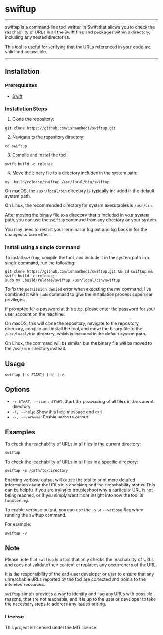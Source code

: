 # swiftup
***
swiftup is a command-line tool written in Swift that allows you to check the reachability of URLs in all the Swift files and packages within a directory, including any nested directories. 

This tool is useful for verifying that the URLs referenced in your code are valid and accessible.
***


## Installation

### Prerequisites
- [Swift](https://www.swift.org/download/)

### Installation Steps
1. Clone the repository:

```
git clone https://github.com/ishaanbedi/swiftup.git
```

2. Navigate to the repository directory:

```
cd swiftup
```

3. Compile and install the tool:
```
swift build -c release
```
4. Move the binary file to a directory included in the system path:
```
mv .build/release/swiftup /usr/local/bin/swiftup
```

On macOS, the `/usr/local/bin` directory is typically included in the default system path. 

On Linux, the recommended directory for system executables is `/usr/bin`.

After moving the binary file to a directory that is included in your system path, you can use the `swiftup` command from any directory on your system. 

You may need to restart your terminal or log out and log back in for the changes to take effect.

### Install using a single command
To install `swiftup`, compile the tool, and include it in the system path in a single command, run the following:

```
git clone https://github.com/ishaanbedi/swiftup.git && cd swiftup && swift build -c release;
sudo mv .build/release/swiftup /usr/local/bin/swiftup
```
To fix the `permission denied` error when executing the mv command, I've combined it with `sudo` command to give the installation process superuser privileges. 

If prompted for a password at this step, please enter the password for your user account on the machine.

On macOS, this will clone the repository, navigate to the repository directory, compile and install the tool, and move the binary file to the `/usr/local/bin` directory, which is included in the default system path.

On Linux, the command will be similar, but the binary file will be moved to the `/usr/bin` directory instead.



## Usage
```
swiftup [-s START] [-h] [-v]
```

## Options
- `-s START, --start START`: Start the processing of all files in the current directory
- `-h, --help`: Show this help message and exit
- `-v, --verbose`: Enable verbose output

## Examples
To check the reachability of URLs in all files in the current directory:

```
swiftup
```
To check the reachability of URLs in all files in a specific directory:

```
swiftup -s /path/to/directory
```

Enabling verbose output will cause the tool to print more detailed information about the URLs it is checking and their reachability status. This can be helpful if you are trying to troubleshoot why a particular URL is not being reached, or if you simply want more insight into how the tool is functioning.

To enable verbose output, you can use the `-v` or `--verbose` flag when running the swiftup command. 

For example:



```
swiftup -v
```

## Note
Please note that `swiftup` is a tool that only checks the reachability of URLs and does not validate their content or replaces any occurrences of the URL. 

It is the responsibility of the end-user developer or user to ensure that any unreachable URLs reported by the tool are corrected and points to the intended resources. 

`swiftup` simply provides a way to identify and flag any URLs with possible reasons, that are not reachable, and it is up to the user or developer to take the necessary steps to address any issues arising.

### License
This project is licensed under the MIT license.


